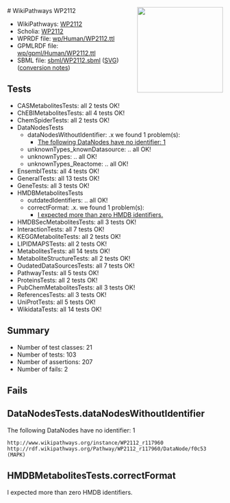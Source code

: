 <img style="float: right; width: 200px" src="../logo.png" />
# WikiPathways WP2112

* WikiPathways: [WP2112](https://identifiers.org/wikipathways:WP2112)
* Scholia: [WP2112](https://scholia.toolforge.org/wikipathways/WP2112)
* WPRDF file: [wp/Human/WP2112.ttl](../wp/Human/WP2112.ttl)
* GPMLRDF file: [wp/gpml/Human/WP2112.ttl](../wp/gpml/Human/WP2112.ttl)
* SBML file: [sbml/WP2112.sbml](../sbml/WP2112.sbml) ([SVG](../sbml/WP2112.svg)) ([conversion notes](../sbml/WP2112.txt))

## Tests
* CASMetabolitesTests: all 2 tests OK!
* ChEBIMetabolitesTests: all 4 tests OK!
* ChemSpiderTests: all 2 tests OK!
* DataNodesTests
    * dataNodesWithoutIdentifier: .x we found 1 problem(s):
        * [The following DataNodes have no identifier: 1](#d2d32fa0)
    * unknownTypes_knownDatasource: .. all OK!
    * unknownTypes: .. all OK!
    * unknownTypes_Reactome: .. all OK!
* EnsemblTests: all 4 tests OK!
* GeneralTests: all 13 tests OK!
* GeneTests: all 3 tests OK!
* HMDBMetabolitesTests
    * outdatedIdentifiers: .. all OK!
    * correctFormat: .x. we found 1 problem(s):
        * [I expected more than zero HMDB identifiers.](#ad154c1e)
* HMDBSecMetabolitesTests: all 3 tests OK!
* InteractionTests: all 7 tests OK!
* KEGGMetaboliteTests: all 2 tests OK!
* LIPIDMAPSTests: all 2 tests OK!
* MetabolitesTests: all 14 tests OK!
* MetaboliteStructureTests: all 2 tests OK!
* OudatedDataSourcesTests: all 7 tests OK!
* PathwayTests: all 5 tests OK!
* ProteinsTests: all 2 tests OK!
* PubChemMetabolitesTests: all 3 tests OK!
* ReferencesTests: all 3 tests OK!
* UniProtTests: all 5 tests OK!
* WikidataTests: all 14 tests OK!


## Summary

* Number of test classes: 21
* Number of tests: 103
* Number of assertions: 207
* Number of fails: 2

## Fails

<a name="d2d32fa0" />

## DataNodesTests.dataNodesWithoutIdentifier

The following DataNodes have no identifier: 1
```
http://www.wikipathways.org/instance/WP2112_r117960 http://rdf.wikipathways.org/Pathway/WP2112_r117960/DataNode/f0c53 (MAPK)
```

<a name="ad154c1e" />

## HMDBMetabolitesTests.correctFormat

I expected more than zero HMDB identifiers.
